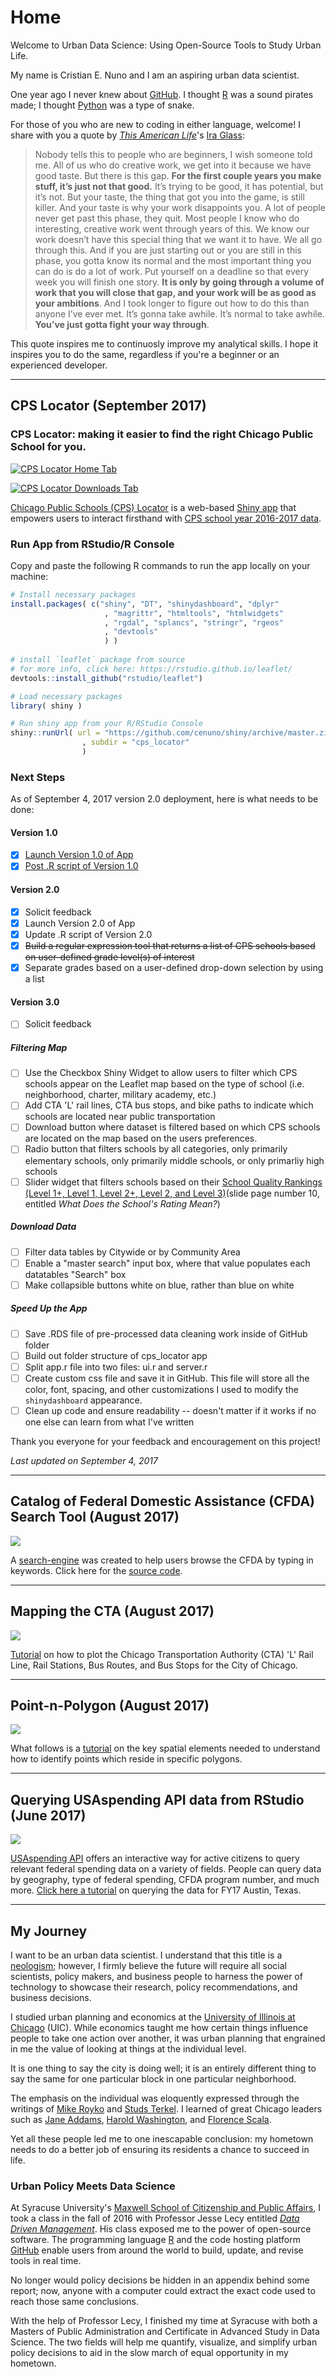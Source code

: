 # Home

Welcome to Urban Data Science:  Using Open-Source Tools to Study Urban Life.

My name is Cristian E. Nuno and I am an aspiring urban data scientist. 

One year ago I never knew about [GitHub](https://github.com/). I thought [R](https://www.r-project.org/about.html) was a sound pirates made; I thought [Python](https://www.python.org/about/gettingstarted/) was a type of snake. 

For those of you who are new to coding in either language, welcome! I share with you a quote by *[This American Life](https://www.thisamericanlife.org/about)*'s [Ira Glass](https://www.goodreads.com/quotes/309485-nobody-tells-this-to-people-who-are-beginners-i-wish):

> Nobody tells this to people who are beginners, I wish someone told me. All of us who do creative work, we get into it because we have good taste. But there is this gap. **For the first couple years you make stuff, it’s just not that good.** It’s trying to be good, it has potential, but it’s not. But your taste, the thing that got you into the game, is still killer. And your taste is why your work disappoints you. A lot of people never get past this phase, they quit. Most people I know who do interesting, creative work went through years of this. We know our work doesn’t have this special thing that we want it to have. We all go through this. And if you are just starting out or you are still in this phase, you gotta know its normal and the most important thing you can do is do a lot of work. Put yourself on a deadline so that every week you will finish one story. **It is only by going through a volume of work that you will close that gap, and your work will be as good as your ambitions**. And I took longer to figure out how to do this than anyone I’ve ever met. It’s gonna take awhile. It’s normal to take awhile. **You’ve just gotta fight your way through**.

This quote inspires me to continuosly improve my analytical skills. I hope it inspires you to do the same, regardless if you're a beginner or an experienced developer.


*****************

## CPS Locator (September 2017)

### CPS Locator: making it easier to find the right Chicago Public School for you.

[![CPS Locator Home Tab](https://github.com/cenuno/shiny/raw/master/Images/cps_locator_v2.png)](https://cenuno.shinyapps.io/cps_locator/)

[![CPS Locator Downloads Tab](https://github.com/cenuno/shiny/raw/master/Images/cps_locator_Downloads_v2.png)](https://cenuno.shinyapps.io/cps_locator/)

[Chicago Public Schools (CPS) Locator](https://cenuno.shinyapps.io/cps_locator/) is a web-based [Shiny app](https://shiny.rstudio.com/) that empowers users to interact firsthand with [CPS school year 2016-2017 data](https://data.cityofchicago.org/Education/Chicago-Public-Schools-School-Profile-Information-/8i6r-et8s).

### Run App from RStudio/R Console

Copy and paste the following R commands to run the app locally on your machine:

```R
# Install necessary packages
install.packages( c("shiny", "DT", "shinydashboard", "dplyr"
                     , "magrittr", "htmltools", "htmlwidgets"
                     , "rgdal", "splancs", "stringr", "rgeos" 
                     , "devtools"
                     ) )
                     
# install `leaflet` package from source
# for more info, click here: https://rstudio.github.io/leaflet/
devtools::install_github("rstudio/leaflet")

# Load necessary packages
library( shiny )

# Run shiny app from your R/RStudio Console
shiny::runUrl( url = "https://github.com/cenuno/shiny/archive/master.zip"
                , subdir = "cps_locator"
                )
```

### Next Steps

As of September 4, 2017 version 2.0 deployment, here is what needs to be done:

#### Version 1.0
- [x] [Launch Version 1.0 of App](https://cenuno.shinyapps.io/cps_locator/)
- [x] [Post .R script of Version 1.0](https://github.com/cenuno/shiny/blob/master/cps_locator/app.R)

#### Version 2.0
- [x] Solicit feedback
- [x] Launch Version 2.0 of App
- [x] Update .R script of Version 2.0
- [x] ~~Build a regular expression tool that returns a list of CPS schools based on user-defined grade level(s) of interest~~
- [x] Separate grades based on a user-defined drop-down selection by using a list

#### Version 3.0
- [ ] Solicit feedback

##### Filtering Map
- [ ] Use the Checkbox Shiny Widget to allow users to filter which CPS schools appear on the Leaflet map based on the type of school (i.e. neighborhood, charter, military academy, etc.)
- [ ] Add CTA 'L' rail lines, CTA bus stops, and bike paths to indicate which schools are located near public transportation
- [ ] Download button where dataset is filtered based on which CPS schools are located on the map based on the users preferences.
- [ ] Radio button that filters schools by all categories, only primarily elementary schools, only primarily middle schools, or only primarliy high schools
- [ ] Slider widget that filters schools based on their [School Quality Rankings (Level 1+, Level 1, Level 2+, Level 2, and Level 3)](http://cps.edu/Performance/Documents/SQRP_Introduction.pdf)(slide page number 10, entitled *What Does the School's Rating Mean?*)

##### Download Data 
- [ ] Filter data tables by Citywide or by Community Area
- [ ] Enable a "master search" input box, where that value populates each datatables "Search" box
- [ ] Make collapsible buttons white on blue, rather than blue on white

##### Speed Up the App
- [ ] Save .RDS file of pre-processed data cleaning work inside of GitHub folder
- [ ] Build out folder structure of cps_locator app
- [ ] Split app.r file into two files: ui.r and server.r
- [ ] Create custom css file and save it in GitHub. This file will store all the color, font, spacing, and other customizations I used to modify the `shinydashboard` appearance.
- [ ] Clean up code and ensure readability -- doesn't matter if it works if no one else can learn from what I've written

Thank you everyone for your feedback and encouragement on this project!

*Last updated on September 4, 2017*

*****************

## Catalog of Federal Domestic Assistance (CFDA) Search Tool (August 2017)

[![](https://github.com/cenuno/Spatial_Visualizations/raw/master/Images/CFDA.png)](http://rpubs.com/cenuno/cfda_search)

A [search-engine](http://rpubs.com/cenuno/cfda_search) was created to help users browse the CFDA by typing in keywords. Click here for the [source code](https://github.com/cenuno/Spatial_Visualizations/blob/master/USAspending/cfda_extraction_datatable.r).

***********

## Mapping the CTA (August 2017)

[![](https://github.com/cenuno/Spatial_Visualizations/raw/master/Images/CTA_L_RailLines_Stations_2017-08-19.png)](https://rpubs.com/cenuno/Mapping_CTA)

[Tutorial](https://rpubs.com/cenuno/Mapping_CTA) on how to plot the Chicago Transportation Authority (CTA) 'L' Rail Line, Rail Stations, Bus Routes, and Bus Stops for the City of Chicago.

******************

## Point-n-Polygon (August 2017)

[![](https://github.com/cenuno/Spatial_Visualizations/raw/master/Images/PointNPolygon.png)](https://rpubs.com/cenuno/spatial_analysis_pts_poly)

What follows is a [tutorial](https://rpubs.com/cenuno/spatial_analysis_pts_poly) on the key spatial elements needed to understand how to identify points which reside in specific polygons.

*******************

## Querying USAspending API data from RStudio (June 2017)

[![](https://github.com/cenuno/Spatial_Visualizations/raw/master/Images/QueryUSA.png)](https://rpubs.com/cenuno/USAspendingAPI)

[USAspending API](https://api.usaspending.gov/) offers an interactive way for active citizens to query relevant federal spending data on a variety of fields. People can query data by geography, type of federal spending, CFDA program number, and much more. [Click here a tutorial](https://rpubs.com/cenuno/USAspendingAPI) on querying the data for FY17 Austin, Texas.

*****************

## My Journey

I want to be an urban data scientist. I understand that this title is a [neologism](http://www.dictionary.com/browse/neologism); however, I firmly believe the future will require all social scientists, policy makers, and business people to harness the power of technology to showcase their research, policy recommendations, and business decisions.

I studied urban planning and economics at the [University of Illinois at Chicago](https://www.honors.uic.edu/) (UIC). While economics taught me how certain things influence people to take one action over another, it was urban planning that engrained in me the value of looking at things at the individual level.

It is one thing to say the city is doing well; it is an entirely different thing to say the same for one particular block in one particular neighborhood.

The emphasis on the individual was eloquently expressed through the writings of [Mike Royko](http://www.press.uchicago.edu/Misc/Chicago/730719.html) and [Studs Terkel](https://www.youtube.com/watch?v=Oyl1BvHo9LM). I learned of great Chicago leaders such as [Jane Addams](http://www.hullhousemuseum.org/), [Harold Washington](https://www.thisamericanlife.org/radio-archives/episode/84/harold), and [Florence Scala](http://www.encyclopedia.chicagohistory.org/pages/410114.html).

Yet all these people led me to one inescapable conclusion: my hometown needs to do a better job of ensuring its residents a chance to succeed in life.

### Urban Policy Meets Data Science

At Syracuse University's [Maxwell School of Citizenship and Public Affairs](https://www.maxwell.syr.edu/paia/), I took a class in the fall of 2016 with Professor Jesse Lecy entitled [*Data Driven Management*](http://www.lecy.info/data-driven-management). His class exposed me to the power of open-source software. The programming language [R](https://www.r-project.org/about.html) and the code hosting platform [GitHub](https://guides.github.com/activities/hello-world/) enable users from around the world to build, update, and revise tools in real time. 

No longer would policy decisions be hidden in an appendix behind some report; now, anyone with a computer could extract the exact code used to reach those same conclusions. 

With the help of Professor Lecy, I finished my time at Syracuse with both a Masters of Public Administration and Certificate in Advanced Study in Data Science. The two fields will help me quantify, visualize, and simplify urban policy decisions to aid in the slow march of equal opportunity in my hometown. 
